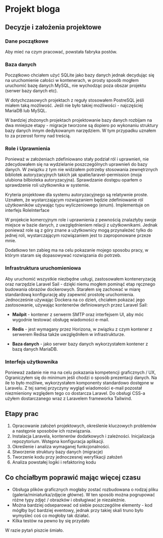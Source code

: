 # Projekt bloga

## Decyzje i założenia projektowe

### Dane początkowe
Aby mieć na czym pracować, powstała fabryka postów.

### Baza danych
Początkowo chciałem użyć SQLite jako bazy danych jednak decydując się na uruchomienie całości w kontenerach, w prosty sposób mogłem uruchomić bazę danych MySQL, nie wychodząc poza obszar projektu (serwer bazy danych etc).

W dotychczasowych projektach z reguły stosowałem PostreSQL jeśli miałem taką możliwość. Jeśli nie było takiej możliwości - najczęściej MariaDB lub MySQL.

W bardziej złożonych projektach projektowanie bazy danych rozbijam na dwa mniejsze etapy - migracje tworzone są dopiero po wykonaniu struktury bazy danych innym dedykowanym narzędziem. W tym przypadku uznałem to za przerost formy nad treścią.

### Role i Uprawnienia
Ponieważ w założeniach zdefiniowano stały podział ról i uprawnień, nie zdecydowałem się na wydzielanie poszczególnych uprawnień do bazy danych. W związku z tym nie widziałem potrzeby stosowania zewnętrznych bibliotek autoryzacyjnych takich jak spatie/laravel-permission (moja ulubiona bilbioteka autoryzacyjna).
Sprawdzanie dostępu oparłem o sprawdzenie roli użytkownika w systemie.

Kryteria projektowe dla systemu autoryzacyjnego są relatywnie proste. Uznałem, że wystarczającym rozwiązaniem będzie zdefiniowanie ról użytkowników używając typu wyliczeniowego (enum). Implementuje on interfejs RoleInterface

W projekcie komercyjnym role i uprawnienia z pewnością znalazłyby swoje miejsce w bazie danych, z uwzględnieniem relacji z użytkownikami. Jednak ponieważ role są z góry znane a użytkownicy mogą przynależeć tylko do jednej roli, wystarczającym rozwiązaniem jest to zaproponowane przeze mnie.

Dodatkowo ten zabieg ma na celu pokazanie mojego sposobu pracy, w którym staram się dopasowywać rozwiązania do potrzeb.

### Infrastruktura uruchomieniowa
Aby uruchomić wszystkie niezbędne usługi, zastosowałem konteneryzację oraz narzędzie Laravel Sail - dzięki niemu mogłem pominąć etap ręcznego budowania obrazów dockerowych. Starałem się zachować w miarę standardową konfigurację aby zapewnić prostotę uruchomienia. Jednocześnie używając Dockera na co dzień, chciałem pokazać jego zastosowanie, używając kontenerów definiowanych przez Laravel Sail:

* **Mailpit** - kontener z serwerm SMTP oraz interfejsem UI, aby móc wygodnie testować obsługę wiadomości e-mail.

* **Redis** - jest wymagany przez Horizona, w związku z czym kontener z serwerem Redisa także uwzględniłem w infrastrukturze.

* **Baza danych** - jako serwer bazy danych wykorzystałem kontener z bazą danych MariaDB.

### Interfejs użytkownika
Ponieważ zadanie nie ma na celu pokazania kompetencji graficznych / UX, Ograniczyłem się do minimum jeśli chodzi o sposób prezentacji danych. Na ile to było możliwe, wykorzystałem komponenty standardowo dostępne w Laravelu.
Z tej samej przyczyny wygląd wiadomości e-mail pozostał niezmieniony względem tego co dostarcza Laravel. Do obsługi CSS-a użyłem dostarczanego wraz z Laravelem frameworka Tailwind.

## Etapy prac
1. Opracowanie założeń projektowych, określenie kluczowych problemów a następnie sposobów ich rozwiązania.
2. Instalacja Laravela, kontenerów dodatkowych i zależności. Inicjalizacja repozytorium. Wstępna konfiguracja aplikacji.
3. Określenie i analiza wymaganej funkcjonalności.
4. Stworzenie struktury bazy danych (migracje)
5. Tworzenie kodu przy jednoczesnej weryfikacji założeń
6. Analiza powstałej logiki i refaktoring kodu


## Co chciałbym poprawić mając więcej czasu
- Obsługa plików graficznych mogłaby zostać rozbudowana o rodzaj pliku (galeria/miniaturka/zdjęcie główne). W ten sposób można pogrupować różne typy zdjęć / obrazków i obsługiwać je niezależnie.
- Można bardziej odseparować od siebie poszczególne elementy - kod mógłby być bardziej eventowy, jednak przy takiej skali truno było wymyśleć coś co mogłoby tak działać.
- Kilka testów na pewno by się przydało


W razie pytań piszcie śmiało.

